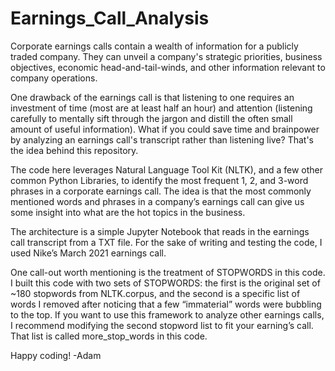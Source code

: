 # Earnings_Call_Analysis
Corporate earnings calls contain a wealth of information for a publicly traded company. They can unveil a company's strategic priorities, business objectives, economic head-and-tail-winds, and other information relevant to company operations. 

One drawback of the earnings call is that listening to one requires an investment of time (most are at least half an hour) and attention (listening carefully to mentally sift through the jargon and distill the often small amount of useful information). What if you could save time and brainpower by analyzing an earnings call's transcript rather than listening live? That's the idea behind this repository. 

The code here leverages Natural Language Tool Kit (NLTK), and a few other common Python Libraries, to identify the most frequent 1, 2, and 3-word phrases in a corporate earnings call. The idea is that the most commonly mentioned words and phrases in a company’s earnings call can give us some insight into what are the hot topics in the business.

The architecture is a simple Jupyter Notebook that reads in the earnings call transcript from a TXT file. For the sake of writing and testing the code, I used Nike’s March 2021 earnings call. 

One call-out worth mentioning is the treatment of STOPWORDS in this code. I built this code with two sets of STOPWORDS: the first is the original set of ~180 stopwords from NLTK.corpus, and the second is a specific list of words I removed after noticing that a few “immaterial” words were bubbling to the top. If you want to use this framework to analyze other earnings calls, I recommend modifying the second stopword list to fit your earning’s call. That list is called more_stop_words in this code. 

Happy coding! 
-Adam
